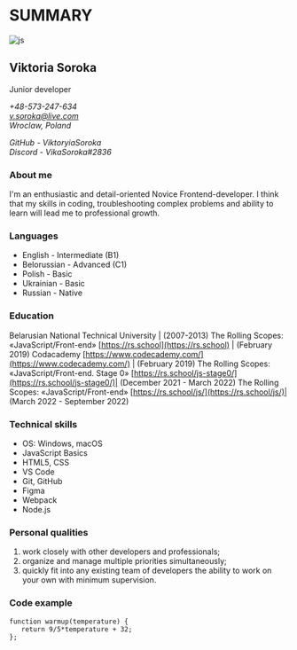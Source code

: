 # **SUMMARY**

![js](https://media.proglib.io/wp-uploads/2019/01/CoM-The-Ultimate-Front-End-Development-Bundle-1280x660.jpg "JS")

## Viktoria Soroka

Junior developer

*+48-573-247-634*  
*v.soroka@live.com*  
*Wroclaw, Poland*  

*GitHub - ViktoryiaSoroka*  
*Discord - VikaSoroka#2836*

### **About me**

I'm an enthusiastic and detail-oriented Novice Frontend-developer. I think that my skills in coding, troubleshooting complex problems and ability to learn will lead me to professional growth.

### **Languages**

- English - Intermediate (B1)
- Belorussian - Advanced (C1)
- Polish - Basic
- Ukrainian - Basic
- Russian - Native

### **Education**

Belarusian National Technical University | (2007-2013)
The Rolling Scopes: «JavaScript/Front-end» [https://rs.school](https://rs.school) | (February 2019)
Codacademy [https://www.codecademy.com/](https://www.codecademy.com/) | (February 2019)
The Rolling Scopes: «JavaScript/Front-end. Stage 0» [https://rs.school/js-stage0/](https://rs.school/js-stage0/)| (December 2021 - March 2022)
The Rolling Scopes: «JavaScript/Front-end» [https://rs.school/js/](https://rs.school/js/)| (March 2022 - September 2022)

### **Technical skills**

- OS: Windows, macOS
- JavaScript Basics
- HTML5, CSS
- VS Code
- Git, GitHub
- Figma
- Webpack
- Node.js

### **Personal qualities**

1. work closely with other developers and professionals;
2. organize and manage multiple priorities simultaneously;
3. quickly fit into any existing team of developers the ability to work on your own with minimum supervision.

### **Code example**

```
function warmup(temperature) {
   return 9/5*temperature + 32;
};
```
